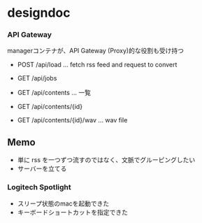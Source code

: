 # designdoc
### API Gateway
managerコンテナが、API Gateway (Proxy)的な役割も受け持つ
- POST /api/load ... fetch rss feed and request to convert
- GET /api/jobs

- GET /api/contents ... 一覧
- GET /api/contents/{id}
- GET /api/contents/{id}/wav ... wav file

## Memo
- 単に rss を一つずつ流すのではなく、文脈でグルーピングしたい
- サーバーを立てる

### Logitech Spotlight 
- スリープ状態のmacを起動できた
- キーボードショートカットを指定できた
